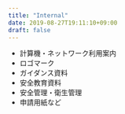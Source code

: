 ```yaml
---
title: "Internal"
date: 2019-08-27T19:11:10+09:00
draft: false
---
```


* 計算機・ネットワーク利用案内
* ロゴマーク
* ガイダンス資料
* 安全教育資料
* 安全管理・衛生管理
* 申請用紙など
